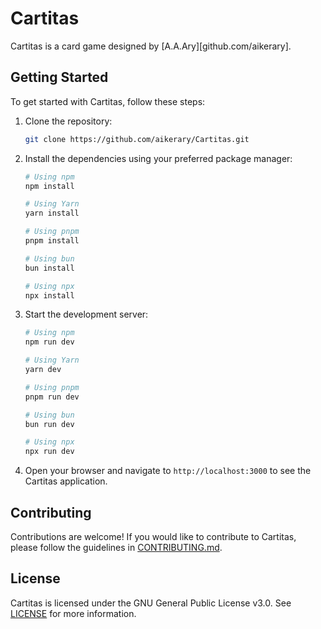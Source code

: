# Cartitas

Cartitas is a card game designed by [A.A.Ary][github.com/aikerary].

## Getting Started

To get started with Cartitas, follow these steps:

1. Clone the repository:

    ```bash
    git clone https://github.com/aikerary/Cartitas.git
    ```

2. Install the dependencies using your preferred package manager:

    ```bash
    # Using npm
    npm install

    # Using Yarn
    yarn install

    # Using pnpm
    pnpm install

    # Using bun
    bun install

    # Using npx
    npx install
    ```

3. Start the development server:

    ```bash
    # Using npm
    npm run dev

    # Using Yarn
    yarn dev

    # Using pnpm
    pnpm run dev

    # Using bun
    bun run dev

    # Using npx
    npx run dev
    ```

4. Open your browser and navigate to `http://localhost:3000` to see the Cartitas application.

## Contributing

Contributions are welcome! If you would like to contribute to Cartitas, please follow the guidelines in [CONTRIBUTING.md](./CONTRIBUTING.md).

## License

Cartitas is licensed under the GNU General Public License v3.0. See [LICENSE](./LICENSE) for more information.